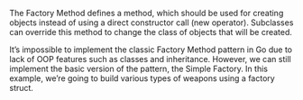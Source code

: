 The Factory Method defines a method, which should be used for creating objects instead of using a direct constructor call (new operator). 
Subclasses can override this method to change the class of objects that will be created.

It’s impossible to implement the classic Factory Method pattern in Go due to lack of OOP features such as classes and inheritance. 
However, we can still implement the basic version of the pattern, the Simple Factory.
In this example, we’re going to build various types of weapons using a factory struct.